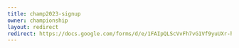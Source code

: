 ```yaml
---
title: champ2023-signup
owner: championship
layout: redirect
redirect: https://docs.google.com/forms/d/e/1FAIpQLScVvFh7vG1Vf9yuUXr-h1Rc19Hc_ehcubieF35OuLMBBUR0lA/viewform
---
```

